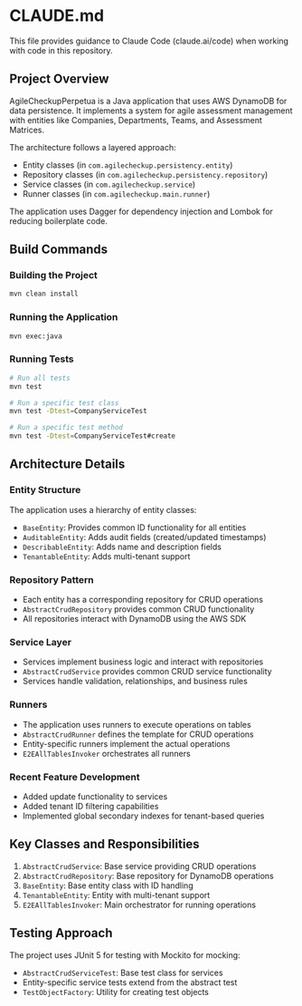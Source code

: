 # CLAUDE.md

This file provides guidance to Claude Code (claude.ai/code) when working with code in this repository.

## Project Overview

AgileCheckupPerpetua is a Java application that uses AWS DynamoDB for data persistence. It implements a system for agile assessment management with entities like Companies, Departments, Teams, and Assessment Matrices.

The architecture follows a layered approach:
- Entity classes (in `com.agilecheckup.persistency.entity`)
- Repository classes (in `com.agilecheckup.persistency.repository`)
- Service classes (in `com.agilecheckup.service`)
- Runner classes (in `com.agilecheckup.main.runner`)

The application uses Dagger for dependency injection and Lombok for reducing boilerplate code.

## Build Commands

### Building the Project
```bash
mvn clean install
```

### Running the Application
```bash
mvn exec:java
```

### Running Tests
```bash
# Run all tests
mvn test

# Run a specific test class
mvn test -Dtest=CompanyServiceTest

# Run a specific test method
mvn test -Dtest=CompanyServiceTest#create
```

## Architecture Details

### Entity Structure
The application uses a hierarchy of entity classes:
- `BaseEntity`: Provides common ID functionality for all entities
- `AuditableEntity`: Adds audit fields (created/updated timestamps)
- `DescribableEntity`: Adds name and description fields
- `TenantableEntity`: Adds multi-tenant support

### Repository Pattern
- Each entity has a corresponding repository for CRUD operations
- `AbstractCrudRepository` provides common CRUD functionality
- All repositories interact with DynamoDB using the AWS SDK

### Service Layer
- Services implement business logic and interact with repositories
- `AbstractCrudService` provides common CRUD service functionality
- Services handle validation, relationships, and business rules

### Runners
- The application uses runners to execute operations on tables
- `AbstractCrudRunner` defines the template for CRUD operations
- Entity-specific runners implement the actual operations
- `E2EAllTablesInvoker` orchestrates all runners

### Recent Feature Development
- Added update functionality to services
- Added tenant ID filtering capabilities
- Implemented global secondary indexes for tenant-based queries

## Key Classes and Responsibilities

1. `AbstractCrudService`: Base service providing CRUD operations
2. `AbstractCrudRepository`: Base repository for DynamoDB operations
3. `BaseEntity`: Base entity class with ID handling
4. `TenantableEntity`: Entity with multi-tenant support
5. `E2EAllTablesInvoker`: Main orchestrator for running operations

## Testing Approach

The project uses JUnit 5 for testing with Mockito for mocking:
- `AbstractCrudServiceTest`: Base test class for services
- Entity-specific service tests extend from the abstract test
- `TestObjectFactory`: Utility for creating test objects